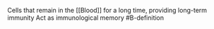 Cells that remain in the [[Blood]] for a long time, providing long-term immunity
Act as immunological memory
#B-definition 